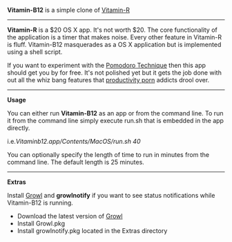 **Vitamin-B12** is a simple clone of [Vitamin-R](http://www.publicspace.net/Vitamin-R/)

* * *

**Vitamin-R** is a $20 OS X app. It's not worth $20.  The core functionality
of the application is a timer that makes noise. Every other feature in
Vitamin-R is fluff. Vitamin-B12 masquerades as a OS X application but is 
implemented using a shell script. 

If you want to experiment with the [Pomodoro Technique](http://www.pomodorotechnique.com/) 
then this app should get you by for free.  It's not polished yet but it gets the job
done with out all the whiz bang features that 
[productivity porn](http://wiki.43folders.com/index.php/Productivity_pr0n) addicts drool
over.

* * * 

**Usage**

You can either run **Vitamin-B12** as an app or from the command line. To run it from
the command line simply execute run.sh that is embedded in the app directly.

  i.e._Vitaminb12.app/Contents/MacOS/run.sh 40_

You can optionally specify the length of time to run in minutes from the command line.
The default length is 25 minutes.

* * *

**Extras**

Install [Growl](http://growl.info/) and **growlnotify** if you want to see status notifications
while Vitamin-B12 is running. 

- Download the latest version of [Growl](http://growl.info/)
- Install Growl.pkg
- Install growlnotify.pkg located in the Extras directory

